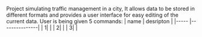 Project simulating traffic management in a city,
It allows data to be stored in different formats and provides a user interface for easy editing of the current data.
User is being given 5 commands: 
| name | desripton     |
|----- |---------------|
|     1|               |
|     2|               |
|     3|               |
